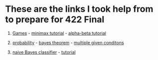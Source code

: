 
# These are the links I took help from to prepare for 422 Final

1. [Games](https://drive.google.com/open?id=1ZjZmK7WekXD5IbbQmbdQZUdSX4hl1v7U) - [minimax tutorial](https://youtu.be/6ELUvkSkCts) - [alpha-beta tutorial](https://youtu.be/_i-lZcbWkps)

2. [probability](https://drive.google.com/open?id=1RoOcYMFIYwFdu5BfXXGxk6j2KIkRYk1l) - [bayes theorem](https://youtu.be/PhNexztbUW0) - [multiple given conditons](https://stats.stackexchange.com/questions/67318/definition-of-conditional-probability-with-multiple-conditions)

3. [naive Bayes classifier](https://drive.google.com/open?id=1CqZ7oYO_AzE3Pzfm79XW6ddeQZYXKrVu) - 
[tutorial](https://youtu.be/hPQiUk66bLM)

